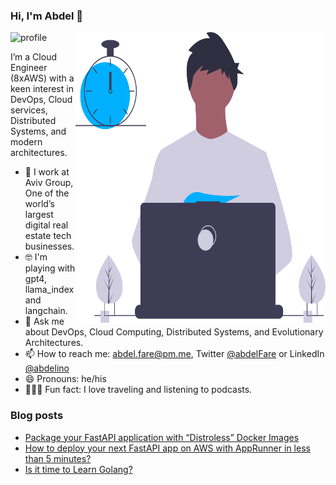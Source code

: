 ### Hi, I'm Abdel 👋

<img src="https://github-readme-stats.vercel.app/api?username=abdelino17&&show_icons=true&title_color=ffffff&icon_color=ffd974&text_color=ffffff&bg_color=091012" alt="profile">

<img align="right" src="https://github.com/abdelino17/abdelino17/blob/main/undraw_dev_productivity_umsq.svg" alt="Illustration of a productive dev" width=400px height=465px/>

I’m a Cloud Engineer (8xAWS) with a keen interest in DevOps, Cloud services, Distributed Systems, and modern architectures.

- 📱    I work at Aviv Group, One of the world’s largest digital real estate tech businesses.
- 🤓    I'm playing with gpt4, llama_index and langchain.
- 💬    Ask me about DevOps, Cloud Computing, Distributed Systems, and Evolutionary Architectures.
- 📫    How to reach me: abdel.fare@pm.me, Twitter [@abdelFare](https://twitter.com/abdelFare) or LinkedIn [@abdelino](https://www.linkedin.com/in/abdelino)
- 😄    Pronouns: he/his
- 🚴🏽‍♀️    Fun fact: I love traveling and listening to podcasts.

### Blog posts
- [Package your FastAPI application with “Distroless” Docker Images](https://blog.abdelfare.me/post/package-fastapi-with-distroless)
- [How to deploy your next FastAPI app on AWS with AppRunner in less than 5 minutes?](https://blog.abdelfare.me/post/fastapi-app-with-apprunner)
- [Is it time to Learn Golang?](https://blog.abdelfare.me/post/time-to-learn-golang)
